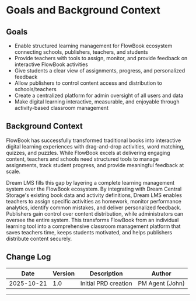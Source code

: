 # Goals and Background Context

## Goals

- Enable structured learning management for FlowBook ecosystem connecting schools, publishers, teachers, and students
- Provide teachers with tools to assign, monitor, and provide feedback on interactive FlowBook activities
- Give students a clear view of assignments, progress, and personalized feedback
- Allow publishers to control content access and distribution to schools/teachers
- Create a centralized platform for admin oversight of all users and data
- Make digital learning interactive, measurable, and enjoyable through activity-based classroom management

## Background Context

FlowBook has successfully transformed traditional books into interactive digital learning experiences with drag-and-drop activities, word
matching, quizzes, and puzzles. While FlowBook excels at delivering engaging content, teachers and schools need structured tools to manage
assignments, track student progress, and provide meaningful feedback at scale.

Dream LMS fills this gap by layering a complete learning management system over the FlowBook ecosystem. By integrating with Dream Central
Storage's existing book data and activity definitions, Dream LMS enables teachers to assign specific activities as homework, monitor performance
analytics, identify common mistakes, and deliver personalized feedback. Publishers gain control over content distribution, while administrators
can oversee the entire system. This transforms FlowBook from an individual learning tool into a comprehensive classroom management platform that
saves teachers time, keeps students motivated, and helps publishers distribute content securely.

## Change Log

| Date | Version | Description | Author |
|------|---------|-------------|--------|
| 2025-10-21 | 1.0 | Initial PRD creation | PM Agent (John) |

---
